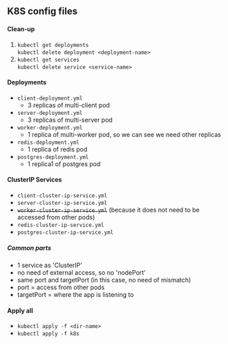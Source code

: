 ## K8S config files

#### Clean-up
1. `kubectl get deployments`\
    `kubectl delete deployment <deployment-name>`
2. `kubectl get services`\
    `kubectl delete service <service-name>`

#### Deployments
- `client-deployment.yml`
    - 3 replicas of multi-client pod
- `server-deployment.yml`
    - 3 replicas of multi-server pod
- `worker-deployment.yml`
    - 1 replica of multi-worker pod, so we can see we need other replicas
- `redis-deployment.yml`
    - 1 replica of redis pod
- `postgres-deployment.yml`
    - 1 replica1 of postgres pod

#### ClusterIP Services
- `client-cluster-ip-service.yml`
- `server-cluster-ip-service.yml`
- ~~`worker-cluster-ip-service.yml`~~ (because it does not need to be accessed from other pods)
- `redis-cluster-ip-service.yml`
- `postgres-cluster-ip-service.yml`

##### Common parts
- 1 service as 'ClusterIP'
- no need of external access, so no 'nodePort'
- same port and targetPort (in this case, no need of mismatch)
- port = access from other pods
- targetPort = where the app is listening to

#### Apply all
- `kubectl apply -f <dir-name>`
- `kubectl apply -f k8s`